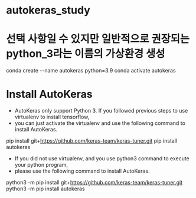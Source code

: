 # autokeras_study


# 선택 사항일 수 있지만 일반적으로 권장되는 python_3라는 이름의 가상환경 생성 
conda create --name autokeras python=3.9 
conda activate autokeras


# Install AutoKeras
- AutoKeras only support Python 3. If you followed previous steps to use virtualenv to install tensorflow,
- you can just activate the virtualenv and use the following command to install AutoKeras.


pip install git+https://github.com/keras-team/keras-tuner.git
pip install autokeras

- If you did not use virtualenv, and you use python3 command to execute your python program,
- please use the following command to install AutoKeras.


python3 -m pip install git+https://github.com/keras-team/keras-tuner.git
python3 -m pip install autokeras